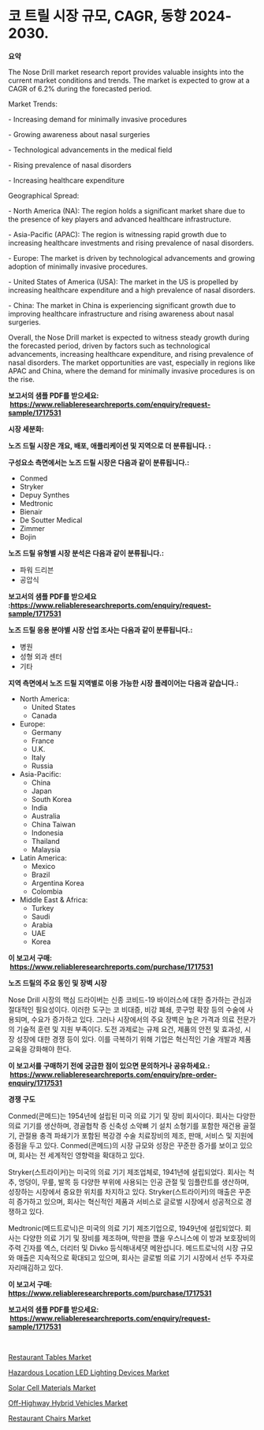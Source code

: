 <p><h1>코 트릴 시장 규모, CAGR, 동향 2024-2030.</h1></p><p><strong>요약</strong></p>
<p><p>The Nose Drill market research report provides valuable insights into the current market conditions and trends. The market is expected to grow at a CAGR of 6.2% during the forecasted period.</p><p>Market Trends:</p><p>- Increasing demand for minimally invasive procedures</p><p>- Growing awareness about nasal surgeries</p><p>- Technological advancements in the medical field</p><p>- Rising prevalence of nasal disorders</p><p>- Increasing healthcare expenditure</p><p>Geographical Spread:</p><p>- North America (NA): The region holds a significant market share due to the presence of key players and advanced healthcare infrastructure.</p><p>- Asia-Pacific (APAC): The region is witnessing rapid growth due to increasing healthcare investments and rising prevalence of nasal disorders.</p><p>- Europe: The market is driven by technological advancements and growing adoption of minimally invasive procedures.</p><p>- United States of America (USA): The market in the US is propelled by increasing healthcare expenditure and a high prevalence of nasal disorders.</p><p>- China: The market in China is experiencing significant growth due to improving healthcare infrastructure and rising awareness about nasal surgeries.</p><p>Overall, the Nose Drill market is expected to witness steady growth during the forecasted period, driven by factors such as technological advancements, increasing healthcare expenditure, and rising prevalence of nasal disorders. The market opportunities are vast, especially in regions like APAC and China, where the demand for minimally invasive procedures is on the rise.</p></p>
<p><strong>보고서의 샘플 PDF를 받으세요: &nbsp;<a href="https://www.reliableresearchreports.com/enquiry/request-sample/1717531">https://www.reliableresearchreports.com/enquiry/request-sample/1717531</a></strong></p>
<p><strong>시장 세분화:</strong></p>
<p><strong> 노즈 드릴 시장은 개요, 배포, 애플리케이션 및 지역으로 더 분류됩니다. :</strong></p>
<p><strong>구성요소 측면에서는 노즈 드릴 시장은 다음과 같이 분류됩니다.:</strong></p>
<p><ul><li>Conmed</li><li>Stryker</li><li>Depuy Synthes</li><li>Medtronic</li><li>Bienair</li><li>De Soutter Medical</li><li>Zimmer</li><li>Bojin</li></ul></p>
<p><strong> 노즈 드릴 유형별 시장 분석은 다음과 같이 분류됩니다.:</strong></p>
<p><ul><li>파워 드리븐</li><li>공압식</li></ul></p>
<p><strong>보고서의 샘플 PDF를 받으세요 :<a href="https://www.reliableresearchreports.com/enquiry/request-sample/1717531">https://www.reliableresearchreports.com/enquiry/request-sample/1717531</a></strong></p>
<p><strong> 노즈 드릴 응용 분야별 시장 산업 조사는 다음과 같이 분류됩니다.:</strong></p>
<p><ul><li>병원</li><li>성형 외과 센터</li><li>기타</li></ul></p>
<p><strong>지역 측면에서 노즈 드릴 지역별로 이용 가능한 시장 플레이어는 다음과 같습니다.:</strong></p>
<p><ul>
    <li>
        North America:
        <ul>
            <li>United States</li>
            <li>Canada</li>
        </ul>
    </li>
    <li>
        Europe:
        <ul>
            <li>Germany</li>
            <li>France</li>
            <li>U.K.</li>
            <li>Italy</li>
            <li>Russia</li>
        </ul>
    </li>
    <li>
        Asia-Pacific:
        <ul>
            <li>China</li>
            <li>Japan</li>
            <li>South Korea</li>
            <li>India</li>
            <li>Australia</li>
            <li>China Taiwan</li>
            <li>Indonesia</li>
            <li>Thailand</li>
            <li>Malaysia</li>
        </ul>
    </li>
    <li>
        Latin America:
        <ul>
            <li>Mexico</li>
            <li>Brazil</li>
            <li>Argentina Korea</li>
            <li>Colombia</li>
        </ul>
    </li>
    <li>
        Middle East & Africa:
        <ul>
            <li>Turkey</li>
            <li>Saudi</li>
            <li>Arabia</li>
            <li>UAE</li>
            <li>Korea</li>
        </ul>
    </li>
    </ul></p>
<p><strong>이 보고서 구매: &nbsp;<a href="https://www.reliableresearchreports.com/purchase/1717531">https://www.reliableresearchreports.com/purchase/1717531</a></strong></p>
<p><strong>노즈 드릴의 주요 동인 및 장벽 시장</strong></p>
<p><p>Nose Drill 시장의 핵심 드라이버는 신종 코비드-19 바이러스에 대한 증가하는 관심과 절대적인 필요성이다. 이러한 도구는 코 비대증, 비강 폐쇄, 콧구멍 확장 등의 수술에 사용되며, 수요가 증가하고 있다. 그러나 시장에서의 주요 장벽은 높은 가격과 의료 전문가의 기술적 훈련 및 지원 부족이다. 도전 과제로는 규제 요건, 제품의 안전 및 효과성, 시장 성장에 대한 경쟁 등이 있다. 이를 극복하기 위해 기업은 혁신적인 기술 개발과 제품 교육을 강화해야 한다.</p></p>
<p><strong>이 보고서를 구매하기 전에 궁금한 점이 있으면 문의하거나 공유하세요.: &nbsp;<a href="https://www.reliableresearchreports.com/enquiry/pre-order-enquiry/1717531">https://www.reliableresearchreports.com/enquiry/pre-order-enquiry/1717531</a></strong></p>
<p><strong>경쟁 구도</strong></p>
<p><p>Conmed(콘메드)는 1954년에 설립된 미국 의료 기기 및 장비 회사이다. 회사는 다양한 의료 기기를 생산하며, 경골협착 증 신축성 소악뼈 기 설치 소형기를 포함한 재건용 골절 기, 관절용 충격 파쇄기가 포함된 복강경 수술 치료장비의 제조, 판매, 서비스 및 지원에 중점을 두고 있다. Conmed(콘메드)의 시장 규모와 성장은 꾸준한 증가를 보이고 있으며, 회사는 전 세계적인 영향력을 확대하고 있다.</p><p>Stryker(스트라이커)는 미국의 의료 기기 제조업체로, 1941년에 설립되었다. 회사는 척추, 엉덩이, 무릎, 발목 등 다양한 부위에 사용되는 인공 관절 및 임플란트를 생산하며, 성장하는 시장에서 중요한 위치를 차지하고 있다. Stryker(스트라이커)의 매출은 꾸준히 증가하고 있으며, 회사는 혁신적인 제품과 서비스로 글로벌 시장에서 성공적으로 경쟁하고 있다.</p><p>Medtronic(메드트로닉)은 미국의 의료 기기 제조기업으로, 1949년에 설립되었다. 회사는 다양한 의료 기기 및 장비를 제조하며, 막판을 깼을 우스니스에 이 방과 보호장비의 주력 긴자를 엑스, 더리터 및 Divko 등식해내세댓 메완섭니다. 메드트로닉의 시장 규모와 매출은 지속적으로 확대되고 있으며, 회사는 글로벌 의료 기기 시장에서 선두 주자로 자리매김하고 있다.</p></p>
<p><strong>이 보고서 구매: &nbsp; <a href="https://www.reliableresearchreports.com/purchase/1717531">https://www.reliableresearchreports.com/purchase/1717531</a></strong></p>
<p><strong>보고서의 샘플 PDF를 받으세요: &nbsp;<a href="https://www.reliableresearchreports.com/enquiry/request-sample/1717531">https://www.reliableresearchreports.com/enquiry/request-sample/1717531</a></strong><strong></strong></p>
<p>&nbsp;</p>
<p><p><a href="https://view.publitas.com/reportprime-1/restaurant-tables-market-insights-market-players-and-forecast-till-2031/">Restaurant Tables Market</a></p><p><a href="https://github.com/luckyshygirl/Market-Research-Report-List-3/blob/main/hazardous-location-led-lighting-devices-market.md">Hazardous Location LED Lighting Devices Market</a></p><p><a href="https://issuu.com/reportprime-2/docs/solar-cell-materials-market-size-2030.pptx">Solar Cell Materials Market</a></p><p><a href="https://github.com/vimar16th/Market-Research-Report-List-3/blob/main/off-highway-hybrid-vehicles-market.md">Off-Highway Hybrid Vehicles Market</a></p><p><a href="https://view.publitas.com/reportprime-1/restaurant-chairs-market-size-furnishes-valuable-information-encompassing-market-share-market-trends-and-projections-spanning-from-2024-to-2031/">Restaurant Chairs Market</a></p></p>